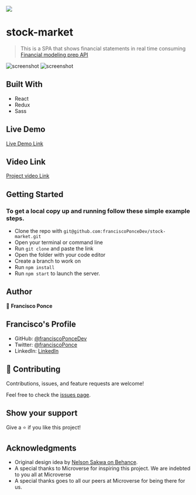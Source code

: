 ![](https://img.shields.io/badge/Microverse-blueviolet)

# stock-market

> This is a SPA that shows financial statements in real time consuming [Financial modeling prep API](https://financialmodelingprep.com/developer/docs/)


![screenshot]('./../src/assets/fierce-escarpment-98670.herokuapp.com_(Desktop).png')
![screenshot]('./../src/assets/fierce-escarpment-98670.herokuapp.com_(iPhone%206_7_8).png')


## Built With

- React
- Redux
- Sass

## Live Demo

[Live Demo Link](https://fierce-escarpment-98670.herokuapp.com)

## Video Link

[Project video Link](https://www.loom.com/share/3ee1aa10eb1443308c6203a671101883)

## Getting Started

### To get a local copy up and running follow these simple example steps.

- Clone the repo with `git@github.com:franciscoPonceDev/stock-market.git`
- Open your terminal or command line
- Run `git clone` and paste the link
- Open the folder with your code editor
- Create a branch to work on
- Run `npm install`
- Run `npm start` to launch the server.

## Author

👤 **Francisco Ponce**

## Francisco's Profile

- GitHub: [@franciscoPonceDev](https://github.com/franciscoPonceDev)
- Twitter: [@franciscoPonce](https://twitter.com/franciscoPonce)
- LinkedIn: [LinkedIn](https://www.linkedin.com/in/dev-ponce/)

## 🤝 Contributing

Contributions, issues, and feature requests are welcome!

Feel free to check the [issues page](https://github.com/franciscoPonceDev/stock-market/issues).

## Show your support

Give a ⭐️ if you like this project!

## Acknowledgments

- Original design idea by [Nelson Sakwa on Behance](https://www.behance.net/sakwadesignstudio).
- A special thanks to Microverse for inspiring this project. We are indebted to you all at Microverse
- A special thanks goes to all our peers at Microverse for being there for us.
